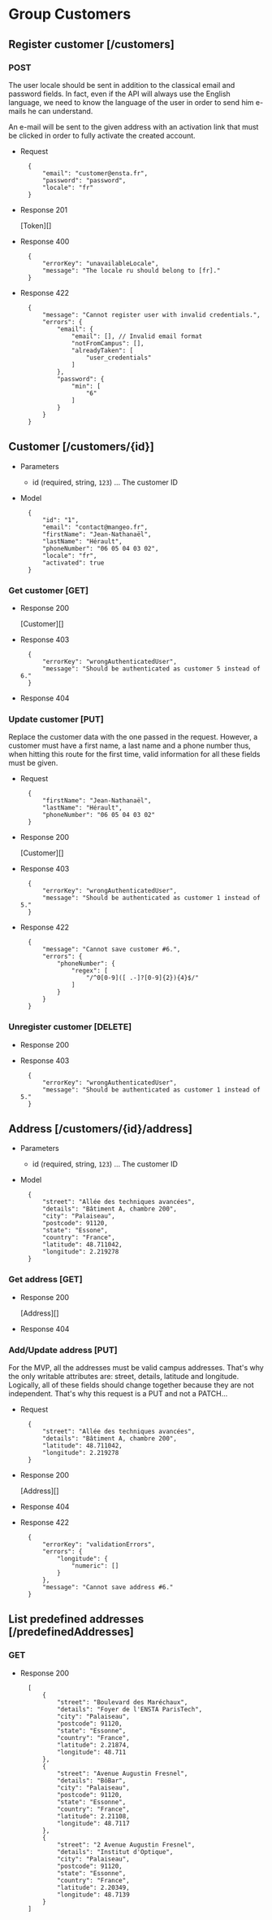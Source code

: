 # Group Customers

## Register customer [/customers]

### POST

The user locale should be sent in addition to the classical email and password fields. In fact, even if the API will always use the English language, we need to know the language of the user in order to send him e-mails he can understand.

An e-mail will be sent to the given address with an activation link that must be clicked in order to fully activate the created account.

+ Request

        {
            "email": "customer@ensta.fr",
            "password": "password",
            "locale": "fr"
        }

+ Response 201

    [Token][]
        
+ Response 400

        {
            "errorKey": "unavailableLocale",
            "message": "The locale ru should belong to [fr]."
        }

+ Response 422

        {
            "message": "Cannot register user with invalid credentials.",
            "errors": {
                "email": {
                    "email": [], // Invalid email format
                    "notFromCampus": [],
                    "alreadyTaken": [
                        "user_credentials"
                    ]
                },
                "password": {
                    "min": [
                        "6"
                    ]
                }
            }
        }

## Customer [/customers/{id}]

+ Parameters

    + id (required, string, `123`) ... The customer ID

+ Model

        {
            "id": "1",
            "email": "contact@mangeo.fr",
            "firstName": "Jean-Nathanaël",
            "lastName": "Hérault",
            "phoneNumber": "06 05 04 03 02",
            "locale": "fr",
            "activated": true
        }

### Get customer [GET]

+ Response 200

    [Customer][]

+ Response 403

        {
            "errorKey": "wrongAuthenticatedUser",
            "message": "Should be authenticated as customer 5 instead of 6."
        }

+ Response 404

### Update customer [PUT]

Replace the customer data with the one passed in the request. However, a customer must have a first name, a last name and a phone number thus, when hitting this route for the first time, valid information for all these fields must be given.

+ Request

        {
            "firstName": "Jean-Nathanaël",
            "lastName": "Hérault",
            "phoneNumber": "06 05 04 03 02"
        }

+ Response 200

    [Customer][]

+ Response 403

        {
            "errorKey": "wrongAuthenticatedUser",
            "message": "Should be authenticated as customer 1 instead of 5."
        }

+ Response 422
            
        {
            "message": "Cannot save customer #6.",
            "errors": {
                "phoneNumber": {
                    "regex": [
                        "/^0[0-9]([ .-]?[0-9]{2}){4}$/"
                    ]
                }
            }
        }

### Unregister customer [DELETE]

+ Response 200

+ Response 403

        {
            "errorKey": "wrongAuthenticatedUser",
            "message": "Should be authenticated as customer 1 instead of 5."
        }

## Address [/customers/{id}/address]

+ Parameters

    + id (required, string, `123`) ... The customer ID

+ Model

        {
            "street": "Allée des techniques avancées",
            "details": "Bâtiment A, chambre 200",
            "city": "Palaiseau",
            "postcode": 91120,
            "state": "Essone",
            "country": "France",
            "latitude": 48.711042,
            "longitude": 2.219278
        }

### Get address [GET]

+ Response 200

    [Address][]
    
+ Response 404

### Add/Update address [PUT]

For the MVP, all the addresses must be valid campus addresses. That's why the only writable attributes are: street, details, latitude and longitude. Logically, all of these fields should change together because they are not independent. That's why this request is a PUT and not a PATCH...

+ Request

        {
            "street": "Allée des techniques avancées",
            "details": "Bâtiment A, chambre 200",
            "latitude": 48.711042,
            "longitude": 2.219278
        }

+ Response 200

    [Address][]
    
+ Response 404

+ Response 422

        {
            "errorKey": "validationErrors",
            "errors": {
                "longitude": {
                    "numeric": []
                }
            },
            "message": "Cannot save address #6."
        }

## List predefined addresses  [/predefinedAddresses]

### GET

+ Response 200

        [
            {
                "street": "Boulevard des Maréchaux",
                "details": "Foyer de l'ENSTA ParisTech",
                "city": "Palaiseau",
                "postcode": 91120,
                "state": "Essonne",
                "country": "France",
                "latitude": 2.21874,
                "longitude": 48.711
            },
            {
                "street": "Avenue Augustin Fresnel",
                "details": "BôBar",
                "city": "Palaiseau",
                "postcode": 91120,
                "state": "Essonne",
                "country": "France",
                "latitude": 2.21108,
                "longitude": 48.7117
            },
            {
                "street": "2 Avenue Augustin Fresnel",
                "details": "Institut d'Optique",
                "city": "Palaiseau",
                "postcode": 91120,
                "state": "Essonne",
                "country": "France",
                "latitude": 2.20349,
                "longitude": 48.7139
            }
        ]
